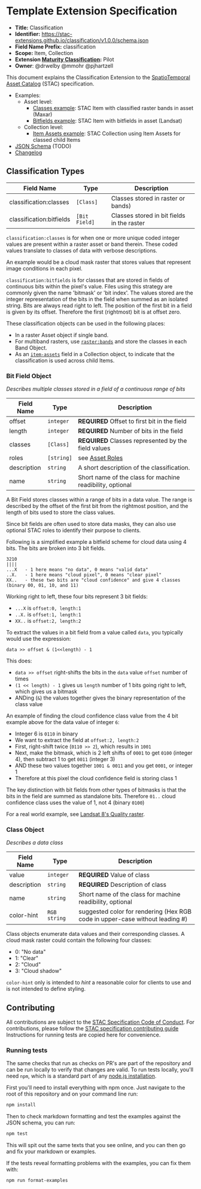 # Template Extension Specification

- **Title:** Classification
- **Identifier:** <https://stac-extensions.github.io/classification/v1.0.0/schema.json>
- **Field Name Prefix:** classification
- **Scope:** Item, Collection
- **Extension [Maturity Classification](https://github.com/radiantearth/stac-spec/tree/master/extensions/README.md#extension-maturity):** Pilot
- **Owner**: @drwelby @mmohr @pjhartzell 

This document explains the Classification Extension to the 
[SpatioTemporal Asset Catalog](https://github.com/radiantearth/stac-spec) (STAC) specification.

- Examples:
  - Asset level:
    - [Classes example](examples/item-classes-maxar.json): STAC Item with classified raster bands in asset (Maxar)
    - [Bitfields example](examples/item-bitfields-landsat.json): STAC Item with bitfields in asset (Landsat) 
  - Collection level:
    - [Item Assets example](examples/collection-item-assets.json): STAC Collection using Item Assets for classed child Items
- [JSON Schema](json-schema/schema.json) (TODO)
- [Changelog](./CHANGELOG.md)

## Classification Types

| Field Name              | Type                | Description |
| ----------------------- | ------------------- | ----------- |
| classification:classes  | `[Class]`         | Classes stored in raster or bands) |
| classification:bitfields   | `[Bit Field]`        | Classes stored in bit fields in the raster |

`classification:classes` is for when one or more unique coded integer values are present within a raster asset 
or band therein. These coded values translate to classes of data with verbose descriptions.

An example would be a cloud mask raster that stores values that represent image conditions in each pixel.

`classification:bitfields` is for classes that are stored in fields of continuous bits within the pixel's value. 
Files using this strategy are commonly given the name 'bitmask' or 'bit index'. The values stored are the integer 
representation of the bits in the field when summed as an isolated string. Bits are always read right to left. The 
position of the first bit in a field is given by its offset. Therefore the first (rightmost) bit is at offset zero.

These classification objects can be used in the following places:

- In a raster Asset object if single band.
- For multiband rasters, use [`raster:bands`](https://github.com/stac-extensions/raster) and store the classes in 
  each Band Object.
- As an [`item-assets`](https://github.com/stac-extensions/item-assets) field in a Collection object, to indicate 
  that the classification is used across child Items.

### Bit Field Object

*Describes multiple classes stored in a field of a continuous range of bits*

| Field Name      | Type           | Description |
| --------------- | -------------- | ----------- |
| offset          | `integer`    | **REQUIRED** Offset to first bit in the field |
| length          | `integer`    | **REQUIRED** Number of bits in the field |
| classes         | `[Class]`      | **REQUIRED** Classes represented by the field values |
| roles           | `[string]`       | see [Asset Roles](https://github.com/radiantearth/stac-spec/blob/master/item-spec/item-spec.md#asset-roles) |
| description     | `string`       | A short description of the classification. |
| name           | `string`             | Short name of the class for machine readibility, optional |

A Bit Field stores classes within a range of bits in a data value. The range is described by the offset of the first 
bit from the rightmost position, and the length of bits used to store the class values.

Since bit fields are often used to store data masks, they can also use optional STAC roles to identify their purpose 
to clients.

Following is a simplified example a bitfield scheme for cloud data using 4 bits. The bits are broken into 3 bit fields.

```{.txt}
3210
||||
...X   - 1 here means "no data", 0 means "valid data"
..X.   - 1 here means "cloud pixel", 0 means "clear pixel"
XX..   - these two bits are "cloud confidence" and give 4 classes (binary 00, 01, 10, and 11)
```

Working right to left, these four bits represent 3 bit fields:

- `...X` is `offset:0, length:1`
- `..X.` is `offset:1, length:1`
- `XX..` is `offset:2, length:2`

To extract the values in a bit field from a value called `data`, you typically would use the expression:

`data >> offset & (1<<length) - 1`

This does:

- `data >> offset` right-shifts the bits in the `data` value `offset` number of times
- `(1 << length) - 1` gives us `length` number of 1 bits going right to left, which gives us a bitmask
- ANDing (`&`) the values together gives the binary representation of the class value

An example of finding the cloud confidence class value from the 4 bit example above for the data value of integer `6`:

- Integer 6 is `0110` in binary
- We want to extract the field at `offset:2, length:2`
- First, right-shift twice (`0110 >> 2`), which results in `1001`
- Next, make the bitmask, which is 2 left shifts of `0001` to get `0100` (integer 4), then subtract 1 to 
  get `0011` (integer 3)
- AND these two values together `1001 & 0011` and you get `0001`, or integer 1
- Therefore at this pixel the cloud confidence field is storing class 1

The key distinction with bit fields from other types of bitmasks is that the bits in the field are summed 
as standalone bits. Therefore `01..` cloud confidence class uses the value of 1, not 4 (binary `0100`)

For a real world example, see [Landsat 8's Quality raster](https://www.usgs.gov/media/images/landsat-1-8-collection-1-level-1-quality-bit-designations).

### Class Object

*Describes a data class*

| Field Name     | Type                 | Description |
| -------------- | -------------------- | ----------- |
| value          | `integer`                | **REQUIRED** Value of class |
| description    | `string`             | **REQUIRED** Description of class |
| name           | `string`             | Short name of the class for machine readibility, optional |
| color-hint     | `RGB string` | suggested color for rendering (Hex RGB code in upper-case without leading #) |

Class objects enumerate data values and their corresponding classes. A cloud mask raster could contain the following 
 four classes:

- 0: "No data"
- 1: "Clear"
- 2: "Cloud"
- 3: "Cloud shadow"

`color-hint` only is intended to *hint* a reasonable color for clients to use and is not intended to define styling.

## Contributing

All contributions are subject to the
[STAC Specification Code of Conduct](https://github.com/radiantearth/stac-spec/blob/master/CODE_OF_CONDUCT.md).
For contributions, please follow the
[STAC specification contributing guide](https://github.com/radiantearth/stac-spec/blob/master/CONTRIBUTING.md) 
Instructions for running tests are copied here for convenience.

### Running tests

The same checks that run as checks on PR's are part of the repository and can be run locally to verify that changes 
are valid. 
To run tests locally, you'll need `npm`, which is a standard part of any 
[node.js installation](https://nodejs.org/en/download/).

First you'll need to install everything with npm once. Just navigate to the root of this repository and on 
your command line run:
```bash
npm install
```

Then to check markdown formatting and test the examples against the JSON schema, you can run:
```bash
npm test
```

This will spit out the same texts that you see online, and you can then go and fix your markdown or examples.

If the tests reveal formatting problems with the examples, you can fix them with:
```bash
npm run format-examples
```
